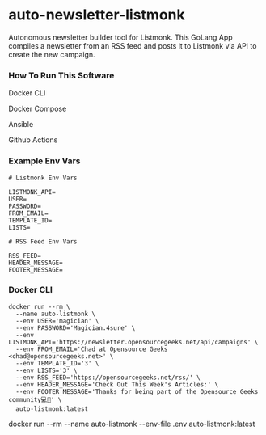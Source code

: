 # auto-newsletter-listmonk
Autonomous newsletter builder tool for Listmonk. This GoLang App compiles a newsletter from an RSS feed and posts it to Listmonk via API  to create the new campaign.

### How To Run This Software

Docker CLI

Docker Compose

Ansible

Github Actions

### Example Env Vars

```
# Listmonk Env Vars

LISTMONK_API=
USER=
PASSWORD=
FROM_EMAIL=
TEMPLATE_ID=
LISTS=

# RSS Feed Env Vars

RSS_FEED=
HEADER_MESSAGE=
FOOTER_MESSAGE=
```

### Docker CLI

```
docker run --rm \
  --name auto-listmonk \
  --env USER='magician' \
  --env PASSWORD='Magician.4sure' \
  --env LISTMONK_API='https://newsletter.opensourcegeeks.net/api/campaigns' \
  --env FROM_EMAIL='Chad at Opensource Geeks <chad@opensourcegeeks.net>' \
  --env TEMPLATE_ID='3' \
  --env LISTS='3' \
  --env RSS_FEED='https://opensourcegeeks.net/rss/' \
  --env HEADER_MESSAGE='Check Out This Week's Articles:' \
  --env FOOTER_MESSAGE='Thanks for being part of the Opensource Geeks community💻🐧' \
  auto-listmonk:latest
```

docker run --rm --name auto-listmonk --env-file .env auto-listmonk:latest